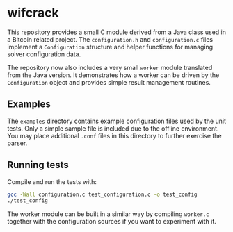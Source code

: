 # wifcrack

This repository provides a small C module derived from a Java class used in a Bitcoin related project. The `configuration.h` and `configuration.c` files implement a `Configuration` structure and helper functions for managing solver configuration data.

The repository now also includes a very small `worker` module translated from the Java version.  It demonstrates how a worker can be driven by the `Configuration` object and provides simple result management routines.


## Examples

The `examples` directory contains example configuration files used by the unit
tests. Only a simple sample file is included due to the offline environment.
You may place additional `.conf` files in this directory to further exercise the
parser.

## Running tests

Compile and run the tests with:


```sh
gcc -Wall configuration.c test_configuration.c -o test_config
./test_config
```

The worker module can be built in a similar way by compiling `worker.c` together
with the configuration sources if you want to experiment with it.
